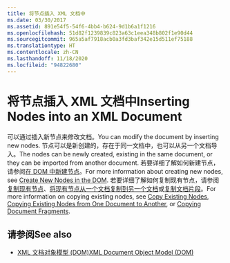 ```yaml
---
title: 将节点插入 XML 文档中
ms.date: 03/30/2017
ms.assetid: 891e54f5-54f6-4bb4-b624-9d1b6a1f1216
ms.openlocfilehash: 51d82f1239839c823a63c1eea348b802f1e90d44
ms.sourcegitcommit: 965a5af7918acb0a3fd3baf342e15d511ef75188
ms.translationtype: HT
ms.contentlocale: zh-CN
ms.lasthandoff: 11/18/2020
ms.locfileid: "94822680"
---
```

# <a name="inserting-nodes-into-an-xml-document"></a><span data-ttu-id="5ba51-102">将节点插入 XML 文档中</span><span class="sxs-lookup"><span data-stu-id="5ba51-102">Inserting Nodes into an XML Document</span></span>
<span data-ttu-id="5ba51-103">可以通过插入新节点来修改文档。</span><span class="sxs-lookup"><span data-stu-id="5ba51-103">You can modify the document by inserting new nodes.</span></span> <span data-ttu-id="5ba51-104">节点可以是新创建的，存在于同一文档中，也可以从另一个文档导入。</span><span class="sxs-lookup"><span data-stu-id="5ba51-104">The nodes can be newly created, existing in the same document, or they can be imported from another document.</span></span> <span data-ttu-id="5ba51-105">若要详细了解如何新建节点，请参阅[在 DOM 中新建节点](create-new-nodes-in-the-dom.md)。</span><span class="sxs-lookup"><span data-stu-id="5ba51-105">For more information about creating new nodes, see [Create New Nodes in the DOM](create-new-nodes-in-the-dom.md).</span></span> <span data-ttu-id="5ba51-106">若要详细了解如何复制现有节点，请参阅[复制现有节点](copy-existing-nodes.md)、[将现有节点从一个文档复制到另一个文档](copying-existing-nodes-from-one-document-to-another.md)或[复制文档片段](copying-document-fragments.md)。</span><span class="sxs-lookup"><span data-stu-id="5ba51-106">For more information on copying existing nodes, see [Copy Existing Nodes](copy-existing-nodes.md), [Copying Existing Nodes from One Document to Another](copying-existing-nodes-from-one-document-to-another.md), or [Copying Document Fragments](copying-document-fragments.md).</span></span>  
  
## <a name="see-also"></a><span data-ttu-id="5ba51-107">请参阅</span><span class="sxs-lookup"><span data-stu-id="5ba51-107">See also</span></span>

- [<span data-ttu-id="5ba51-108">XML 文档对象模型 (DOM)</span><span class="sxs-lookup"><span data-stu-id="5ba51-108">XML Document Object Model (DOM)</span></span>](xml-document-object-model-dom.md)
